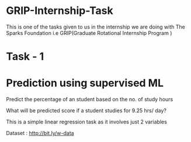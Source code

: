 # GRIP-Internship-Task
This is one of the tasks given to us in the internship we are doing with The Sparks Foundation i.e GRIP(Graduate Rotational Internship Program )
# Task - 1
# Prediction using supervised ML
Predict the percentage of an student based on the no. of study hours

What will be predicted score if a student studies for 9.25 hrs/ day?

This is a simple linear regression task as it involves just 2 variables

Dataset : http://bit.ly/w-data
